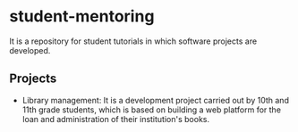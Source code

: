 # student-mentoring
It is a repository for student tutorials in which software projects are developed.

<h2>Projects</h2>
<ul>
    <li>Library management: It is a development project carried out by 10th and 11th grade students, which is based on building a web platform for the loan and administration of their institution's books.
    </li>
</ul>
